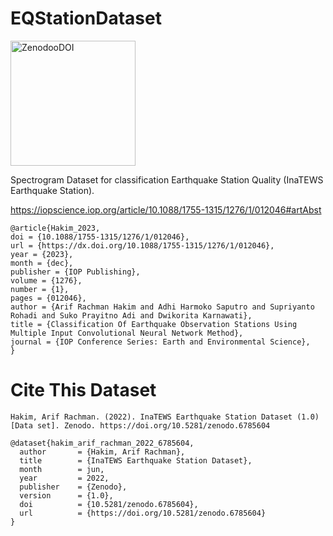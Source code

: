 # EQStationDataset



<a href="https://zenodo.org/record/6785604#.Yr6LXexBzFo"><img width="200" alt="ZenodooDOI" src="https://zenodo.org/badge/DOI/10.5281/zenodo.6785604.svg"/></a>

Spectrogram Dataset for classification Earthquake Station Quality (InaTEWS Earthquake Station).

<a href="https://iopscience.iop.org/article/10.1088/1755-1315/1276/1/012046#artAbst">https://iopscience.iop.org/article/10.1088/1755-1315/1276/1/012046#artAbst</a>


```
@article{Hakim_2023,
doi = {10.1088/1755-1315/1276/1/012046},
url = {https://dx.doi.org/10.1088/1755-1315/1276/1/012046},
year = {2023},
month = {dec},
publisher = {IOP Publishing},
volume = {1276},
number = {1},
pages = {012046},
author = {Arif Rachman Hakim and Adhi Harmoko Saputro and Supriyanto Rohadi and Suko Prayitno Adi and Dwikorita Karnawati},
title = {Classification Of Earthquake Observation Stations Using Multiple Input Convolutional Neural Network Method},
journal = {IOP Conference Series: Earth and Environmental Science},
}
```


<h1>Cite This Dataset</h1>

```
Hakim, Arif Rachman. (2022). InaTEWS Earthquake Station Dataset (1.0) [Data set]. Zenodo. https://doi.org/10.5281/zenodo.6785604
```
```
@dataset{hakim_arif_rachman_2022_6785604,
  author       = {Hakim, Arif Rachman},
  title        = {InaTEWS Earthquake Station Dataset},
  month        = jun,
  year         = 2022,
  publisher    = {Zenodo},
  version      = {1.0},
  doi          = {10.5281/zenodo.6785604},
  url          = {https://doi.org/10.5281/zenodo.6785604}
}
```
